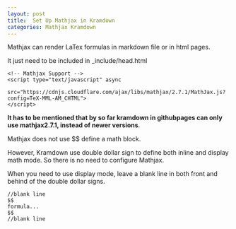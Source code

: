```yaml
---
layout: post
title:  Set Up Mathjax in Kramdown
categories: Mathjax Kramdown
---
```


Mathjax can render LaTex formulas in markdown file or in html pages.

It just need to be included in _include/head.html

```
<!-- Mathjax Support -->
<script type="text/javascript" async
  src="https://cdnjs.cloudflare.com/ajax/libs/mathjax/2.7.1/MathJax.js?config=TeX-MML-AM_CHTML">
</script>
```

**It has to be mentioned that by so far kramdown in githubpages can only use mathjax2.7.1, instead of newer versions**.

Mathjax does not use \$\$ define a math block.

However, Kramdown use double dollar sign to define both inline and display math mode. So there is no need to configure Mathjax.

When you need to use display mode, leave a blank line in both front and behind of the double dollar signs. 

```
//blank line
$$
formula...
$$
//blank line
```

